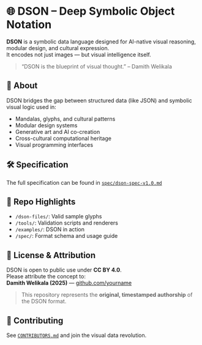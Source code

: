 # 🌐 DSON – Deep Symbolic Object Notation

**DSON** is a symbolic data language designed for AI-native visual reasoning, modular design, and cultural expression.  
It encodes not just images — but visual intelligence itself.

> “DSON is the blueprint of visual thought.” – Damith Welikala

## 📘 About

DSON bridges the gap between structured data (like JSON) and symbolic visual logic used in:
- Mandalas, glyphs, and cultural patterns
- Modular design systems
- Generative art and AI co-creation
- Cross-cultural computational heritage
- Visual programming interfaces

## 🛠️ Specification

The full specification can be found in [`spec/dson-spec-v1.0.md`](./spec/dson-spec-v1.0.md)

## 📁 Repo Highlights

- `/dson-files/`: Valid sample glyphs
- `/tools/`: Validation scripts and renderers
- `/examples/`: DSON in action
- `/spec/`: Format schema and usage guide

## 📜 License & Attribution

DSON is open to public use under **CC BY 4.0**.  
Please attribute the concept to:  
**Damith Welikala (2025)** — [github.com/yourname](https://github.com/yourname)

> This repository represents the **original, timestamped authorship** of the DSON format.

## 🤝 Contributing

See [`CONTRIBUTORS.md`](./CONTRIBUTORS.md) and join the visual data revolution.
